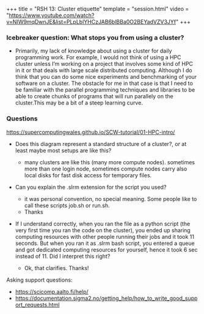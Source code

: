 +++
title = "RSH 13: Cluster etiquette"
template = "session.html"
video = "https://www.youtube.com/watch?v=NIW9mqDwnJE&list=PLpLblYHCzJAB6blBBa0O2BEYadVZV3JYf"
+++

### Icebreaker question: What stops you from using a cluster?

- Primarily, my lack of knowledge about using a cluster for daily programming work. For example, I would not think of using a HPC cluster unless I’m working on a project that involves some kind of HPC in it or that deals with large scale distributed computing. Although I do think that you can do some nice experiments and benchmarking of your software on a cluster. The obstacle for me in that case is that I need to be familiar with the parallel programming techniques and libraries to be able to create chunks of programs that will run parallely on the cluster.This may be a bit of a steep learning curve.


### Questions

https://supercomputingwales.github.io/SCW-tutorial/01-HPC-intro/

- Does this diagram represent a standard structure of a cluster?, or at least maybe most setups are like this?
  - many clusters are like this (many more compute nodes). sometimes more than one login node, sometimes compute nodes carry also local disks for fast disk access for temporary files.

- Can you explain the .slrm extension for the script you used?
  - it was personal convention, no special meaning. Some people like to call these scripts job.sh or run.sh.
  - Thanks

- If I understand correctly, when you ran the file as a python script (the very first time you ran the code on the cluster), you ended up sharing computing resources with other people running their jobs and it took 11 seconds. But when you ran it as .slrm bash script, you entered a queue and got dedicated computing resources for yourself, hence it took 6 sec instead of 11. Did I interpret this right?
  - Ok, that clarifies. Thanks!

Asking support questions:
- https://scicomp.aalto.fi/help/
- https://documentation.sigma2.no/getting_help/how_to_write_good_support_requests.html
